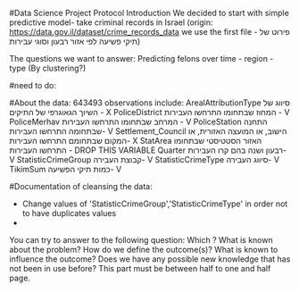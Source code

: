 #Data Science Project Protocol
Introduction
We decided to start with simple predictive model- take criminal records in Israel (origin: https://data.gov.il/dataset/crime_records_data
we use the first file -  פירוט של תיקי פשיעה לפי אזור רבעון וסוגי עבירות)

The questions we want to answer: Predicting felons over time - region - type (By clustering?)

#need to do:

#About the data: 643493 observations include:
ArealAttributionType סיווג של השיוך הגאוגרפי של התיקים - X
PoliceDistrict המחוז שבתחומו התרחשו העבירות - V
PoliceMerhav המרחב שבתחומו התרחשו העבירות - V
PoliceStation התחנה שבתחומה התרחשו העבירות- V
Settlement_Council הישוב, או המועצה האזורית, או המקום שבתחומם התרחשו העבירות- X
StatArea  האזור הסטטיסטי שבתחומו התרחשו העבירות - DROP THIS VARIABLE
Quarter רבעון ושנה בהם קרו העבירות- V
StatisticCrimeGroup קבוצת העבירה- V
StatisticCrimeType סיווג העבירה- V
TikimSum כמות תיקי הפשיעה- V

#Documentation of cleansing the data:
- Change values of 'StatisticCrimeGroup','StatisticCrimeType' in order not to have duplicates values
- 


You can try to answer to the following question:
Which 
?
What is known about the problem?
How do we define the outcome(s)?
What is known to influence the outcome?
Does we have any possible new knowledge that has not been in use before?
This part must be between half to one and half page.

